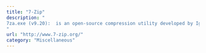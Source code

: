 ```yaml
---
title: "7-Zip"
description: "
7za.exe (v9.20):  is an open-source compression utility developed by Igor Pavlov and release under the GNU LGPL license.
"
url: "http://www.7-zip.org/"
category: "Miscellaneous"
---
```

